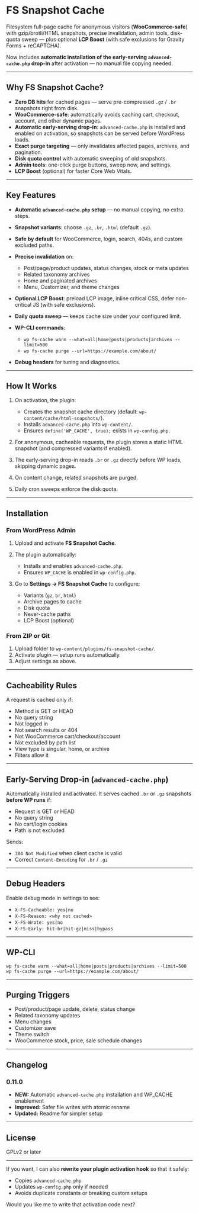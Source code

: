 # FS Snapshot Cache

Filesystem full-page cache for anonymous visitors (**WooCommerce-safe**) with gzip/brotli/HTML snapshots, precise invalidation, admin tools, disk-quota sweep — plus optional **LCP Boost** (with safe exclusions for Gravity Forms + reCAPTCHA).

Now includes **automatic installation of the early-serving `advanced-cache.php` drop-in** after activation — no manual file copying needed.

---

## Why FS Snapshot Cache?

* **Zero DB hits** for cached pages — serve pre-compressed `.gz` / `.br` snapshots right from disk.
* **WooCommerce-safe**: automatically avoids caching cart, checkout, account, and other dynamic pages.
* **Automatic early-serving drop-in**: `advanced-cache.php` is installed and enabled on activation, so snapshots can be served before WordPress loads.
* **Exact purge targeting** — only invalidates affected pages, archives, and pagination.
* **Disk quota control** with automatic sweeping of old snapshots.
* **Admin tools**: one-click purge buttons, sweep now, and settings.
* **LCP Boost** (optional) for faster Core Web Vitals.

---

## Key Features

* **Automatic `advanced-cache.php` setup** — no manual copying, no extra steps.
* **Snapshot variants**: choose `.gz`, `.br`, `.html` (default `.gz`).
* **Safe by default** for WooCommerce, login, search, 404s, and custom excluded paths.
* **Precise invalidation** on:

  * Post/page/product updates, status changes, stock or meta updates
  * Related taxonomy archives
  * Home and paginated archives
  * Menu, Customizer, and theme changes
* **Optional LCP Boost**: preload LCP image, inline critical CSS, defer non-critical JS (with safe exclusions).
* **Daily quota sweep** — keeps cache size under your configured limit.
* **WP-CLI commands**:

  * `wp fs-cache warm --what=all|home|posts|products|archives --limit=500`
  * `wp fs-cache purge --url=https://example.com/about/`
* **Debug headers** for tuning and diagnostics.

---

## How It Works

1. On activation, the plugin:

   * Creates the snapshot cache directory (default: `wp-content/cache/html-snapshots/`).
   * Installs `advanced-cache.php` into `wp-content/`.
   * Ensures `define('WP_CACHE', true);` exists in `wp-config.php`.
2. For anonymous, cacheable requests, the plugin stores a static HTML snapshot (and compressed variants if enabled).
3. The early-serving drop-in reads `.br` or `.gz` directly before WP loads, skipping dynamic pages.
4. On content change, related snapshots are purged.
5. Daily cron sweeps enforce the disk quota.

---

## Installation

### From WordPress Admin

1. Upload and activate **FS Snapshot Cache**.
2. The plugin automatically:

   * Installs and enables `advanced-cache.php`.
   * Ensures `WP_CACHE` is enabled in `wp-config.php`.
3. Go to **Settings → FS Snapshot Cache** to configure:

   * Variants (`gz`, `br`, `html`)
   * Archive pages to cache
   * Disk quota
   * Never-cache paths
   * LCP Boost (optional)

### From ZIP or Git

1. Upload folder to `wp-content/plugins/fs-snapshot-cache/`.
2. Activate plugin — setup runs automatically.
3. Adjust settings as above.

---

## Cacheability Rules

A request is cached only if:

* Method is GET or HEAD
* No query string
* Not logged in
* Not search results or 404
* Not WooCommerce cart/checkout/account
* Not excluded by path list
* View type is singular, home, or archive
* Filters allow it

---

## Early-Serving Drop-in (`advanced-cache.php`)

Automatically installed and activated.
It serves cached `.br` or `.gz` snapshots **before WP runs** if:

* Request is GET or HEAD
* No query string
* No cart/login cookies
* Path is not excluded

Sends:

* `304 Not Modified` when client cache is valid
* Correct `Content-Encoding` for `.br` / `.gz`

---

## Debug Headers

Enable debug mode in settings to see:

* `X-FS-Cacheable: yes|no`
* `X-FS-Reason: <why not cached>`
* `X-FS-Wrote: yes|no`
* `X-FS-Early: hit-br|hit-gz|miss|bypass`

---

## WP-CLI

```
wp fs-cache warm --what=all|home|posts|products|archives --limit=500
wp fs-cache purge --url=https://example.com/about/
```

---

## Purging Triggers

* Post/product/page update, delete, status change
* Related taxonomy updates
* Menu changes
* Customizer save
* Theme switch
* WooCommerce stock, price, sale schedule changes

---

## Changelog

### 0.11.0

* **NEW:** Automatic `advanced-cache.php` installation and WP\_CACHE enablement
* **Improved:** Safer file writes with atomic rename
* **Updated:** Readme for simpler setup

---

## License

GPLv2 or later

---

If you want, I can also **rewrite your plugin activation hook** so that it safely:

* Copies `advanced-cache.php`
* Updates `wp-config.php` only if needed
* Avoids duplicate constants or breaking custom setups

Would you like me to write that activation code next?
